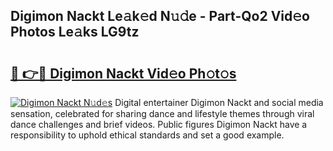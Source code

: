 ## Digimon Nackt Le𝚊k𝚎d N𝚞𝚍e - Part-Qo2 Vid𝚎o Photos Le𝚊ks LG9tz

# <h2><a href="http://fb6c4w6.evod.top/?m=Digimon+Nackt">🔗 👉🔴 Digimon Nackt Vid𝚎o Ph𝚘t𝚘s</a></h2>

[![Digimon Nackt N𝚞d𝚎s](https://i.imgur.com/8V9OHl7.gif)](http://fb6c4w6.evod.top/?m=Digimon+Nackt)
Digital entertainer Digimon Nackt and social media sensation, celebrated for sharing dance and lifestyle themes through viral dance challenges and brief videos. Public figures Digimon Nackt have a responsibility to uphold ethical standards and set a good example. 
